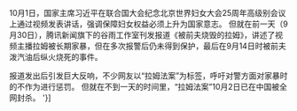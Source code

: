 10月1日，国家主席习近平在联合国大会纪念北京世界妇女大会25周年高级别会议上通过视频发表讲话，强调保障妇女权益必须上升为国家意志。 但就在前一天（9月30日），腾讯新闻旗下的谷雨工作室刊发报道《被前夫烧毁的拉姆》，讲述了视频主播拉姆被长期家暴，但在多次报警后仍未得到保护，最后在9月14日时被前夫泼汽油后纵火烧死的事件。

报道发出后引发巨大反响，不少网友以“拉姆法案”为标签，呼吁对警方面对家暴时的不作为进行惩罚。 但就在不到一天的时间里，“拉姆法案”10月2日已在中国被全网封杀。 '}]